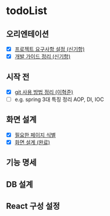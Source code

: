 # todoList


## 오리엔테이션
- [x] [프로젝트 요구사항 설정 (신기항)](./요구사항.md)
- [x] [개발 가이드 정리 (신기항)](./개발가이드.md)

## 시작 전
  - [x] [git 사용 방법 정리 (이혁준)](./study/협업/git정리.md)
  - [ ] e.g. spring 3대 특징 정리 AOP, DI, IOC

## 화면 설계
- [x] [필요한 페이지 식별](./문서/2.%20%ED%8E%98%EC%9D%B4%EC%A7%80%20%EC%8B%9D%EB%B3%84/)
- [x] [화면 설계 (완료)](./문서/3.%20화면%20설계서/)

## 기능 명세



## DB 설계

## React 구성 설정
